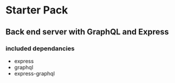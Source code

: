 # Starter Pack
## Back end server with GraphQL and Express

### included dependancies
* express
* graphql
* express-graphql
